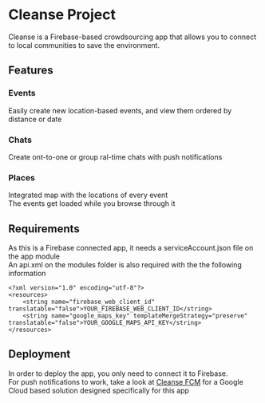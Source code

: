 # Cleanse Project

Cleanse is a Firebase-based crowdsourcing app that allows you to connect to local communities to save the environment.

## Features

### Events
Easily create new location-based events, and view them ordered by distance or date

### Chats
Create ont-to-one or group ral-time chats with push notifications

### Places
Integrated map with the locations of every event  
The events get loaded while you browse through it

## Requirements

As this is a Firebase connected app, it needs a serviceAccount.json file on the app module  
An api.xml on the modules folder is also required with the the following information

````
<?xml version="1.0" encoding="utf-8"?>
<resources>
    <string name="firebase_web_client_id" translatable="false">YOUR_FIREBASE_WEB_CLIENT_ID</string>
    <string name="google_maps_key" templateMergeStrategy="preserve" translatable="false">YOUR_GOOGLE_MAPS_API_KEY</string>
</resources>
````

## Deployment

In order to deploy the app, you only need to connect it to Firebase.  
For push notifications to work, take a look at [Cleanse FCM](https://github.com/CleanseProject/CleanseFCM)
for a Google Cloud based solution designed specifically for this app
